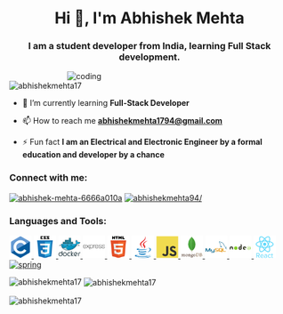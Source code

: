 <h1 align="center">Hi 👋, I'm Abhishek Mehta</h1>
<h3 align="center">I am a student developer from India, learning Full Stack development.</h3>
<img align="right" alt="coding" width="400" src="https://www.wingstechsolutions.com/wp-content/uploads/2022/03/full-stack-development.gif" >

<p align="left"> <img src="https://komarev.com/ghpvc/?username=abhishekmehta17&label=Profile%20views&color=0e75b6&style=flat" alt="abhishekmehta17" /> </p>

- 🌱 I’m currently learning **Full-Stack Developer**

- 📫 How to reach me **abhishekmehta1794@gmail.com**

- ⚡ Fun fact **I am an Electrical and Electronic Engineer by a formal education and developer by a chance**

<h3 align="left">Connect with me:</h3>
<p align="left">
<a href="https://linkedin.com/in/abhishek-mehta-6666a010a" target="blank"><img align="center" src="https://raw.githubusercontent.com/rahuldkjain/github-profile-readme-generator/master/src/images/icons/Social/linked-in-alt.svg" alt="abhishek-mehta-6666a010a" height="30" width="40" /></a>
<a href="https://instagram.com/abhishekmehta94/" target="blank"><img align="center" src="https://raw.githubusercontent.com/rahuldkjain/github-profile-readme-generator/master/src/images/icons/Social/instagram.svg" alt="abhishekmehta94/" height="30" width="40" /></a>
</p>

<h3 align="left">Languages and Tools:</h3>
<p align="left"> <a href="https://www.cprogramming.com/" target="_blank" rel="noreferrer"> <img src="https://raw.githubusercontent.com/devicons/devicon/master/icons/c/c-original.svg" alt="c" width="40" height="40"/> </a> <a href="https://www.w3schools.com/css/" target="_blank" rel="noreferrer"> <img src="https://raw.githubusercontent.com/devicons/devicon/master/icons/css3/css3-original-wordmark.svg" alt="css3" width="40" height="40"/> </a> <a href="https://www.docker.com/" target="_blank" rel="noreferrer"> <img src="https://raw.githubusercontent.com/devicons/devicon/master/icons/docker/docker-original-wordmark.svg" alt="docker" width="40" height="40"/> </a> <a href="https://expressjs.com" target="_blank" rel="noreferrer"> <img src="https://raw.githubusercontent.com/devicons/devicon/master/icons/express/express-original-wordmark.svg" alt="express" width="40" height="40"/> </a> <a href="https://www.w3.org/html/" target="_blank" rel="noreferrer"> <img src="https://raw.githubusercontent.com/devicons/devicon/master/icons/html5/html5-original-wordmark.svg" alt="html5" width="40" height="40"/> </a> <a href="https://www.java.com" target="_blank" rel="noreferrer"> <img src="https://raw.githubusercontent.com/devicons/devicon/master/icons/java/java-original.svg" alt="java" width="40" height="40"/> </a> <a href="https://developer.mozilla.org/en-US/docs/Web/JavaScript" target="_blank" rel="noreferrer"> <img src="https://raw.githubusercontent.com/devicons/devicon/master/icons/javascript/javascript-original.svg" alt="javascript" width="40" height="40"/> </a>  <a href="https://www.mongodb.com/" target="_blank" rel="noreferrer"> <img src="https://raw.githubusercontent.com/devicons/devicon/master/icons/mongodb/mongodb-original-wordmark.svg" alt="mongodb" width="40" height="40"/> </a> <a href="https://www.mysql.com/" target="_blank" rel="noreferrer"> <img src="https://raw.githubusercontent.com/devicons/devicon/master/icons/mysql/mysql-original-wordmark.svg" alt="mysql" width="40" height="40"/> </a> <a href="https://nodejs.org" target="_blank" rel="noreferrer"> <img src="https://raw.githubusercontent.com/devicons/devicon/master/icons/nodejs/nodejs-original-wordmark.svg" alt="nodejs" width="40" height="40"/> </a> <a href="https://reactjs.org/" target="_blank" rel="noreferrer"> <img src="https://raw.githubusercontent.com/devicons/devicon/master/icons/react/react-original-wordmark.svg" alt="react" width="40" height="40"/> </a> <a href="https://spring.io/" target="_blank" rel="noreferrer"> <img src="https://www.vectorlogo.zone/logos/springio/springio-icon.svg" alt="spring" width="40" height="40"/> </a> </p>

<p><img align="left" src="https://github-readme-stats.vercel.app/api/top-langs?username=abhishekmehta17&show_icons=true&locale=en&layout=compact" alt="abhishekmehta17" /></p>

<p>&nbsp;<img align="center" src="https://github-readme-stats.vercel.app/api?username=abhishekmehta17&show_icons=true&locale=en" alt="abhishekmehta17" /></p>

<p><img align="center" src="https://github-readme-streak-stats.herokuapp.com/?user=abhishekmehta17&" alt="abhishekmehta17" /></p>

